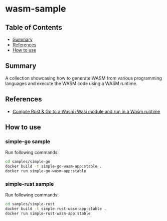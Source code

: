 # wasm-sample

## Table of Contents

- [Summary](#summary)
- [References](#references)
- [How to use](#how-to-use)

## Summary

A collection showcasing how to generate WASM from various programming languages and execute the WASM code using a WASM runtime.

## References

- [Compile Rust & Go to a Wasm+Wasi module and run in a Wasm runtime](https://atamel.dev/posts/2023/06-26_compile_rust_go_wasm_wasi/)

## How to use

### simple-go sample

Run following commands:

```sh
cd samples/simple-go
docker build -t simple-go-wasm-app:stable .
docker run simple-go-wasm-app:stable
```

### simple-rust sample

Run following commands:

```sh
cd samples/simple-rust
docker build -t simple-rust-wasm-app:stable .
docker run simple-rust-wasm-app:stable
```
